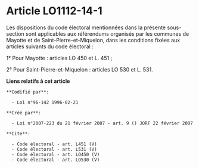 # Article LO1112-14-1

Les dispositions du code électoral mentionnées dans la présente sous-section sont applicables aux référendums organisés par
les communes de Mayotte et de Saint-Pierre-et-Miquelon, dans les conditions fixées aux articles suivants du code électoral : 

1° Pour Mayotte : articles LO 450 et L. 451 ; 

2° Pour Saint-Pierre-et-Miquelon : articles LO 530 et L. 531.

**Liens relatifs à cet article**

	**Codifié par**:

	  - Loi n°96-142 1996-02-21

	**Créé par**:

	  - Loi n°2007-223 du 21 février 2007 - art. 9 () JORF 22 février 2007

	**Cite**:

	  - Code électoral - art. L451 (V)
	  - Code électoral - art. L531 (V)
	  - Code électoral - art. LO450 (V)
	  - Code électoral - art. LO530 (V)
